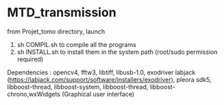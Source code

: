 # MTD_transmission

from Projet_tomo directory, launch
1. sh COMPIL.sh
to compile all the programs
2. sh INSTALL.sh 
to install them in the system path (root/sudo permission required)


Dependencies : opencv4, fftw3, libtiff,  libusb-1.0, exodriver labjack (https://labjack.com/support/software/installers/exodriver), pleora sdk5, libboost-thread, libboost-system, libboost-thread, libboost-chrono,wxWidgets (Graphical user interface)
